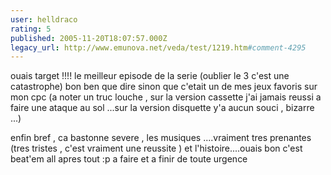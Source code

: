 ```yaml
---
user: helldraco
rating: 5
published: 2005-11-20T18:07:57.000Z
legacy_url: http://www.emunova.net/veda/test/1219.htm#comment-4295
---
```

ouais target !!!! le meilleur episode de la serie (oublier le 3 c'est une catastrophe) bon ben que dire sinon que c'etait un de mes jeux favoris sur mon cpc (a noter un truc louche , sur la version cassette j'ai jamais reussi a faire une ataque au sol ...sur la version disquette y'a aucun souci , bizarre ...)

enfin bref , ca bastonne severe , les musiques ....vraiment tres prenantes (tres tristes , c'est vraiment une reussite ) et l'histoire....ouais bon c'est beat'em all apres tout :p
a faire et a finir de toute urgence